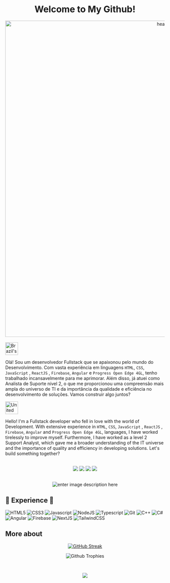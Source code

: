 
<div align="center">
<h1>Welcome to My Github!</h1>


<img width="1000" alt="header_1" src="https://github.com/ikewagner/ikewagner/assets/25329337/d945ed58-7c7b-4427-add7-53c9f6acafbb">


</div>

<br>

<img src="https://user-images.githubusercontent.com/102333181/183000071-0c8845b5-e71b-4c74-8912-05e3145f3fa1.png" alt="Brazil's flag" width="40">

Olá! Sou um desenvolvedor Fullstack que se apaixonou pelo mundo do Desenvolvimento. Com vasta experiência em linguagens `HTML`, `CSS`, `JavaScript` , `ReactJS` , `Firebase`, `Angular` e `Progress Open Edge 4GL`, tenho trabalhado incansavelmente para me aprimorar. Além disso, já atuei como Analista de Suporte nível 2, o que me proporcionou uma compreensão mais ampla do universo de TI e da importância da qualidade e eficiência no desenvolvimento de soluções. Vamos construir algo juntos?

<img src="https://user-images.githubusercontent.com/102333181/183000154-724b273a-f987-4128-88c0-0edc3b809bde.png" alt="United states's flag" width="40">

Hello! I'm a Fullstack developer who fell in love with the world of Development. With extensive experience in  `HTML`, `CSS`, `JavaScript` , `ReactJS` , `Firebase`, `Angular` and `Progress Open Edge 4GL`, languages, I have worked tirelessly to improve myself. Furthermore, I have worked as a level 2 Support Analyst, which gave me a broader understanding of the IT universe and the importance of quality and efficiency in developing solutions. Let's build something together?


<br>

<div align="center">
<a>
 <a href="https://www.linkedin.com/in/henrique-wagner-061515137/"><img src="https://img.shields.io/badge/LinkedIn-0077B5?style=for-the-badge&logo=linkedin&logoColor=white"></img></a>
<a href="https://www.instagram.com/ikewagner_/"><img src="https://img.shields.io/badge/Instagram-E4405F?style=for-the-badge&logo=instagram&logoColor=white"></img></a>
<a href="https://twitter.com/_ikewagner"><img src="https://img.shields.io/badge/Twitter-1DA1F2?style=for-the-badge&logo=twitter&logoColor=white"></img></a>
<a href="mailto:wagner.ike@gmail.com"><img src="https://img.shields.io/badge/-Gmail-%23333?style=for-the-badge&logo=gmail&logoColor=white" target="_blank"></a>
</div>
<br>

<div align="center">

![enter image description here](https://github-readme-stats.vercel.app/api/top-langs/?username=ikewagner&&langs_count=8&layout=compact&theme=dracula)

</div>

## 🌟 Experience 🌟

![HTML5](https://img.shields.io/badge/HTML5-E34F26?style=for-the-badge&logo=html5&logoColor=white)
![CSS3](https://img.shields.io/badge/CSS3-1572B6?style=for-the-badge&logo=css3&logoColor=white)
![Javascript](https://img.shields.io/badge/JavaScript-323330?style=for-the-badge&logo=javascript&logoColor=F7DF1E)
![NodeJS](https://img.shields.io/badge/Node.js-43853D?style=for-the-badge&logo=node.js&logoColor=white)
![Typescript](https://img.shields.io/badge/TypeScript-007ACC?style=for-the-badge&logo=typescript&logoColor=white)
![Git](https://img.shields.io/badge/GIT-E44C30?style=for-the-badge&logo=git&logoColor=white)
![C++](https://img.shields.io/badge/C%2B%2B-00599C?style=for-the-badge&logo=c%2B%2B&logoColor=white)
![C#](https://img.shields.io/badge/C%23-239120?style=for-the-badge&logo=c-sharp&logoColor=white)
![Angular](https://img.shields.io/badge/Angular-DD0031?style=for-the-badge&logo=angular&logoColor=white)
![Firebase](https://img.shields.io/badge/firebase-%23039BE5.svg?logo=firebase&style=for-the-badge)
![NextJS](https://img.shields.io/badge/next.js-000000?style=for-the-badge&logo=nextdotjs&logoColor=white)
![TailwindCSS](https://img.shields.io/badge/Tailwind_CSS-38B2AC?style=for-the-badge&logo=tailwind-css&logoColor=white)


## More about

<div align="center">


[![GitHub Streak](http://github-readme-streak-stats.herokuapp.com?user=ikewagner&theme=tokyonight&background=000000)](https://git.io/streak-stats)

 
![Github Trophies](https://github-profile-trophy.vercel.app/?username=ikewagner&theme=nord&column=6&row=1&margin-w=10)
 
 <br>

![](https://komarev.com/ghpvc/?username=ikewagner&color=blue)

</div>

